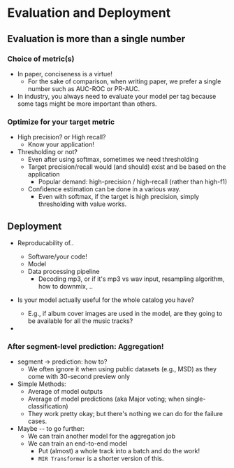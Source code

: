# Evaluation and Deployment

## Evaluation is more than a single number
### Choice of metric(**s**)
- In paper, conciseness is a virtue!
  - For the sake of comparison, when writing paper, we prefer a single number such as AUC-ROC or PR-AUC.
- In industry, you always need to evaluate your model per tag because some tags might be more important than others.

### Optimize for your target metric

- High precision? or High recall?
  - Know your application!
- Thresholding or not?
  - Even after using softmax, sometimes we need thresholding
  - Target precision/recall would (and should) exist and be based on the application
    - Popular demand: high-precision / high-recall (rather than high-f1)
  - Confidence estimation can be done in a various way. 
    - Even with softmax, if the target is high precision, simply thresholding with value works. 


## Deployment

  - Reproducability of..
    - Software/your code!
    - Model 
    - Data processing pipeline
      - Decoding mp3, or if it's mp3 vs wav input, resampling algorithm, how to downmix, ..
        
  - Is your model actually useful for the whole catalog you have?
    - E.g., if album cover images are used in the model, are they going to be available for all the music tracks?
  -   

### After segment-level prediction: Aggregation!

- segment -> prediction: how to?
  - We often ignore it when using public datasets (e.g., MSD) as they come with 30-second preview only 
- Simple Methods:
  - Average of model outputs
  - Average of model predictions (aka Major voting; when single-classification)
  - They work pretty okay; but there's nothing we can do for the failure cases. 
- Maybe -- to go further: 
  - We can train another model for the aggregation job
  - We can train an end-to-end model
    - Put (almost) a whole track into a batch and do the work! 
    - `MIR Transformer` is a shorter version of this.